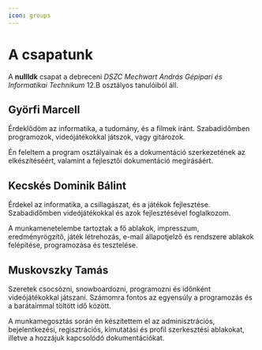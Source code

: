 ```yaml
---
icon: groups
---
```

# A csapatunk
A **nullIdk** csapat a debreceni *DSZC Mechwart András Gépipari és Informatikai Technikum* 12.B osztályos tanulóiból áll.

## Györfi Marcell
Érdeklődöm az informatika, a tudomány, és a filmek iránt. Szabadidőmben programozok, videójátékokkal játszok, vagy gitározok.

Én feleltem a program osztályainak és a dokumentáció szerkezetének az elkészítéséért, valamint a fejlesztői dokumentáció 
megírásáért.

## Kecskés Dominik Bálint
Érdekel az informatika, a csillagászat, és a játékok fejlesztése. Szabadidőmben videójátékokkal és azok fejlesztésével foglalkozom.

A munkamenetelembe tartoztak a fő ablakok, impresszum, eredményrögzítő, játék létrehozás, e-mail állapotjelző és rendszere ablakok felépítése, programozása és tesztelése.

## Muskovszky Tamás
Szeretek csocsózni, snowboardozni, programozni és időnként videójátékokkal játszani. Számomra fontos az egyensúly a programozás és a barátaimmal töltött idő között.

A munkamegosztás során én készítettem el az adminisztrációs, bejelentkezési, regisztrációs, kimutatási és profil szerkesztési ablakokat, illetve a hozzájuk kapcsolódó dokumentációkat.
